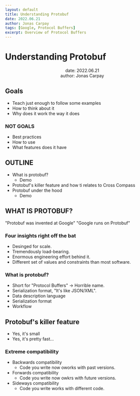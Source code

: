 ```yaml
---
layout: default
title: Understanding Protobuf
date: 2022.06.21
author: Jonas Carpay
tags: [Google, Protocol Buffers]
excerpt: Overview of Protocol Buffers
---
```


# Understanding Protobuf

<p align="center">
date: 2022.06.21<br>
author: Jonas Carpay
</p>

## Goals

- Teach just enough to follow some examples
- How to think about it
- Why does it work the way it does

### NOT GOALS
- Best practices
- How to use
- What features does it have

## OUTLINE
- What is protobuf?
    - Demo
- Protobuf's killer feature and how ti relates to Cross Compass
- Protobuf under the hood
    - Demo

## WHAT IS PROTOBUF?

"Protobuf was invented at Google"
"Google runs on Protobuf"

### Four insights right off the bat
- Desinged for scale.
- Tremendously load-bearing.
- Enormous engineering effort behind it.
- Different set of values and constraints than most software.

### What is protobuf?
- Short for "Protocol Buffers" -> Horrible name.
- Serialization format, "It's like JSON/XML".
- Data description language
- Serialization format
- Workflow

## Protobuf's killer feature
- Yes, it's small
- Yes, it's pretty fast...

### Extreme compatibility
- Backwards compatibility
   - Code you write now oworks with past versions.
- Forwards compatibility
   - Code you write now owkrs with future versions.
- Sideways compatibility
   - Code you write works with different code.


